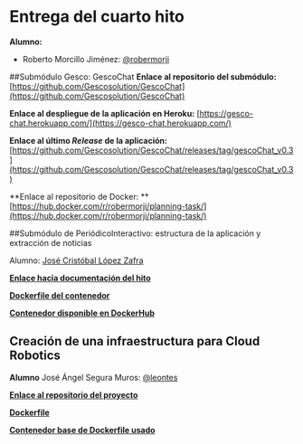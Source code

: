 # Entrega del cuarto hito
**Alumno:**
- Roberto Morcillo Jiménez: [@robermorji](https://github.com/robermorji)

##Submódulo Gesco: GescoChat
**Enlace al repositorio del submódulo:** [https://github.com/Gescosolution/GescoChat](https://github.com/Gescosolution/GescoChat)

**Enlace al despliegue de la aplicación en Heroku:** 
[https://gesco-chat.herokuapp.com/](https://gesco-chat.herokuapp.com/)

**Enlace al último _Release_ de la aplicación:** [https://github.com/Gescosolution/GescoChat/releases/tag/gescoChat_v0.3](https://github.com/Gescosolution/GescoChat/releases/tag/gescoChat_v0.3)

**Enlace al repositorio de Docker: **
[https://hub.docker.com/r/robermorji/planning-task/](https://hub.docker.com/r/robermorji/planning-task/)


##Submódulo de PeriódicoInteractivo: estructura de la aplicación y extracción de noticias

Alumno: [José Cristóbal López Zafra](https://github.com/JCristobal)

[**Enlace hacia documentación del hito**](https://github.com/JCristobal/ProjectCC#entorno-de-pruebas-mediante-contenedores-docker)

[**Dockerfile del contenedor**](https://github.com/JCristobal/ubuntu-periodicointeractivo/blob/master/Dockerfile)

[**Contenedor disponible en DockerHub**](https://hub.docker.com/r/jcristobal/ubuntu-periodicointeractivo/) 


## Creación de una infraestructura para Cloud Robotics

**Alumno**
José Ángel Segura Muros: [@leontes](https://github.com/Leontes)

[**Enlace al repositorio del proyecto**](https://github.com/Leontes/Roboearth-Cloud-Infrastructure)

[**Dockerfile**](https://github.com/Leontes/Roboearth-Cloud-Infrastructure/blob/master/Dokerfile)

[**Contenedor base de Dockerfile usado**](https://hub.docker.com/_/ros/)
